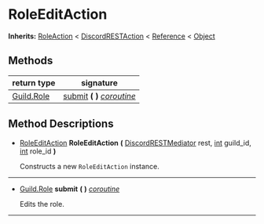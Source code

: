   
# RoleEditAction
  
**Inherits:** [RoleAction](./class_roleaction.md) < [DiscordRESTAction](./class_discordrestaction.md) < [Reference](https://docs.godotengine.org/en/3.5/classes/class_reference.html) < [Object](https://docs.godotengine.org/en/3.5/classes/class_object.html)  
  
  
## Methods
  
| return type                         | signature                                                |
|-------------------------------------|----------------------------------------------------------|
| [Guild.Role](./class_guild.md#role) | [submit](#method-submit) **(**  **)** <u>_coroutine_</u> |  
  
## Method Descriptions
  
- <a name="method-RoleEditAction"></a>[RoleEditAction](./class_roleeditaction.md) **RoleEditAction** **(** [DiscordRESTMediator](./class_discordrestmediator.md) rest, [int](https://docs.godotengine.org/en/3.5/classes/class_int.html) guild\_id, [int](https://docs.godotengine.org/en/3.5/classes/class_int.html) role\_id **)**  
  
	Constructs a new `RoleEditAction` instance.  
________________

- <a name="method-submit"></a>[Guild.Role](./class_guild.md#role) **submit** **(**  **)** <u>_coroutine_</u>  
  
	Edits the role.  
________________

  
